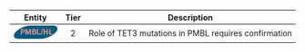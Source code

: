 |Entity|Tier|Description              |
|:----:|:----:|------------------------------|
|![PMBL](images/icons/PMBL_tier2.png) | 2 | Role of TET3 mutations in PMBL requires confirmation|
